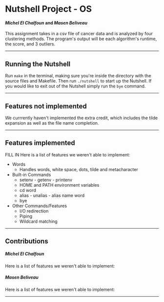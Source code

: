 # Nutshell Project - OS
#### _Michel El Chalfoun_ and _Masen Beliveau_
This assignment takes in a csv file of cancer data and is analyzed by four clustering methods. The program's output will be each algorithm's runtime, the score, and 3 outliers.
***
## Running the Nutshell
Run `make` in the terminal, making sure you're inside the directory with the source files and Makefile. Then run `./nutshell` to start up the Nutshell. If you would like to exit out of the Nutshell simply run the `bye` command.
***
## Features not implemented
We currrently haven't implemented the extra credit, which includes the tilde expansion as well as the file name completion.
***
## Features implemented
FILL IN
Here is a list of features we weren't able to implement:
- Words
  - Handles words, white space, dots, tilde and metacharacter
- Built-in Commands
  - setenv - getenv - printenv
  - HOME and PATH environment variables
  - cd word
  - alias - unalias - alias name word
  - bye
- Other Commands/Features
    - I/O redirection
    - Piping
    - Wildcard matching
***
## Contributions
##### Michel El Chalfoun
Here is a list of features we weren't able to implement:

##### Masen Beliveau
Here is a list of features we weren't able to implement:

***
